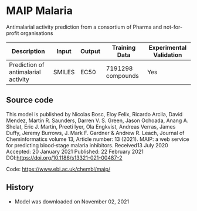 # MAIP Malaria

Antimalarial activity prediction from a consortium of Pharma and not-for-profit organisations

| Description | Input  | Output  | Training Data | Experimental Validation |
| ------- | --- | --- | --- | --- |
| Prediction of antimalarial activity | SMILES | EC50 | 7191298 compounds | Yes |

## Source code
This model is published by Nicolas Bosc, Eloy Felix, Ricardo Arcila, David Mendez, Martin R. Saunders, Darren V. S. Green, Jason Ochoada, Anang A. Shelat, Eric J. Martin, Preeti Iyer, Ola Engkvist, Andreas Verras, James Duffy, Jeremy Burrows, J. Mark F. Gardner & Andrew R. Leach, Journal of Cheminformatics volume 13, Article number: 13 (2021). MAIP: a web service for predicting blood‐stage malaria inhibitors. Received13 July 2020 Accepted: 20 January 2021 Published: 22 February 2021 DOI:https://doi.org/10.1186/s13321-021-00487-2

Code: https://www.ebi.ac.uk/chembl/maip/

## History
- Model was downloaded on November 02, 2021 

